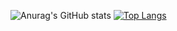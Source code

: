 ![Anurag's GitHub stats](https://github-readme-stats.vercel.app/api?username=Mike-SDG22A&show_icons=true&theme=tokyonight)
[![Top Langs](https://github-readme-stats.vercel.app/api/top-langs/?username=Mike-SDG22A`)](https://github.com/Mike-SDG22A/github-readme-stats)
